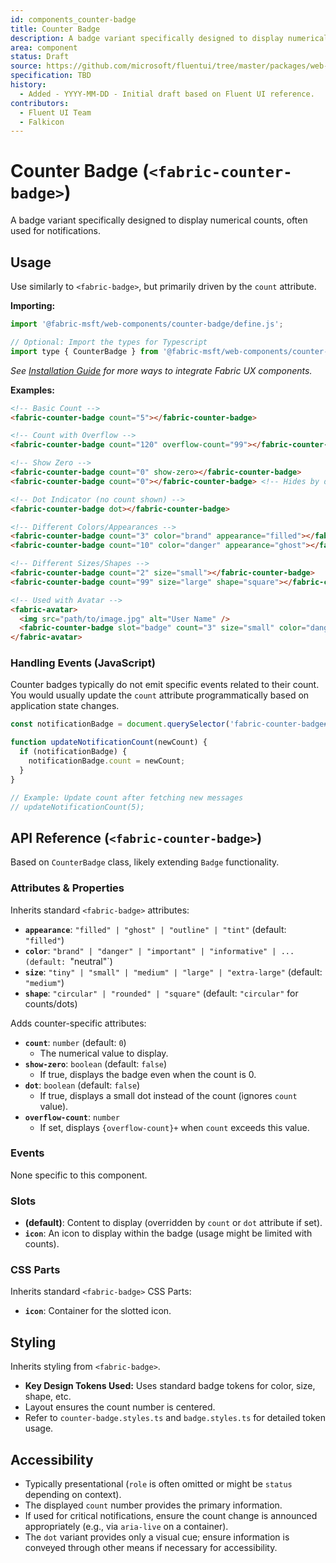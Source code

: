 ```yaml
---
id: components_counter-badge
title: Counter Badge
description: A badge variant specifically designed to display numerical counts.
area: component
status: Draft
source: https://github.com/microsoft/fluentui/tree/master/packages/web-components/src/counter-badge
specification: TBD
history:
  - Added - YYYY-MM-DD - Initial draft based on Fluent UI reference.
contributors:
  - Fluent UI Team
  - Falkicon
---
```


# Counter Badge (`<fabric-counter-badge>`)

A badge variant specifically designed to display numerical counts, often used for notifications.

## Usage

Use similarly to `<fabric-badge>`, but primarily driven by the `count` attribute.

**Importing:**

```javascript
import '@fabric-msft/web-components/counter-badge/define.js';

// Optional: Import the types for Typescript
import type { CounterBadge } from '@fabric-msft/web-components/counter-badge';
```

*See [Installation Guide](../../guides/installation.md) for more ways to integrate Fabric UX components.*

**Examples:**

```html
<!-- Basic Count -->
<fabric-counter-badge count="5"></fabric-counter-badge>

<!-- Count with Overflow -->
<fabric-counter-badge count="120" overflow-count="99"></fabric-counter-badge> <!-- Displays 99+ -->

<!-- Show Zero -->
<fabric-counter-badge count="0" show-zero></fabric-counter-badge>
<fabric-counter-badge count="0"></fabric-counter-badge> <!-- Hides by default if zero -->

<!-- Dot Indicator (no count shown) -->
<fabric-counter-badge dot></fabric-counter-badge>

<!-- Different Colors/Appearances -->
<fabric-counter-badge count="3" color="brand" appearance="filled"></fabric-counter-badge>
<fabric-counter-badge count="10" color="danger" appearance="ghost"></fabric-counter-badge>

<!-- Different Sizes/Shapes -->
<fabric-counter-badge count="2" size="small"></fabric-counter-badge>
<fabric-counter-badge count="99" size="large" shape="square"></fabric-counter-badge>

<!-- Used with Avatar -->
<fabric-avatar>
  <img src="path/to/image.jpg" alt="User Name" />
  <fabric-counter-badge slot="badge" count="3" size="small" color="danger"></fabric-counter-badge>
</fabric-avatar>
```

### Handling Events (JavaScript)

Counter badges typically do not emit specific events related to their count. You would usually update the `count` attribute programmatically based on application state changes.

```javascript
const notificationBadge = document.querySelector('fabric-counter-badge#notifications');

function updateNotificationCount(newCount) {
  if (notificationBadge) {
    notificationBadge.count = newCount;
  }
}

// Example: Update count after fetching new messages
// updateNotificationCount(5);
```

## API Reference (`<fabric-counter-badge>`)

Based on `CounterBadge` class, likely extending `Badge` functionality.

### Attributes & Properties

Inherits standard `<fabric-badge>` attributes:

*   **`appearance`**: `"filled" | "ghost" | "outline" | "tint"` (default: `"filled"`)
*   **`color`**: `"brand" | "danger" | "important" | "informative" | ... (default: `"neutral"`)
*   **`size`**: `"tiny" | "small" | "medium" | "large" | "extra-large"` (default: `"medium"`)
*   **`shape`**: `"circular" | "rounded" | "square"` (default: `"circular"` for counts/dots)

Adds counter-specific attributes:

*   **`count`**: `number` (default: `0`)
    *   The numerical value to display.
*   **`show-zero`**: `boolean` (default: `false`)
    *   If true, displays the badge even when the count is 0.
*   **`dot`**: `boolean` (default: `false`)
    *   If true, displays a small dot instead of the count (ignores `count` value).
*   **`overflow-count`**: `number`
    *   If set, displays `{overflow-count}+` when `count` exceeds this value.

### Events

None specific to this component.

### Slots

*   **(default)**: Content to display (overridden by `count` or `dot` attribute if set).
*   **`icon`**: An icon to display within the badge (usage might be limited with counts).

### CSS Parts

Inherits standard `<fabric-badge>` CSS Parts:

*   **`icon`**: Container for the slotted icon.

## Styling

Inherits styling from `<fabric-badge>`.

*   **Key Design Tokens Used:** Uses standard badge tokens for color, size, shape, etc.
*   Layout ensures the count number is centered.
*   Refer to `counter-badge.styles.ts` and `badge.styles.ts` for detailed token usage.

## Accessibility

*   Typically presentational (`role` is often omitted or might be `status` depending on context).
*   The displayed `count` number provides the primary information.
*   If used for critical notifications, ensure the count change is announced appropriately (e.g., via `aria-live` on a container).
*   The `dot` variant provides only a visual cue; ensure information is conveyed through other means if necessary for accessibility. 